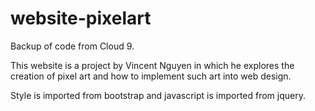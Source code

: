 # website-pixelart
Backup of code from Cloud 9.

This website is a project by Vincent Nguyen in which he explores the creation of pixel art and how to implement such art into web design.

Style is imported from bootstrap and javascript is imported from jquery.
